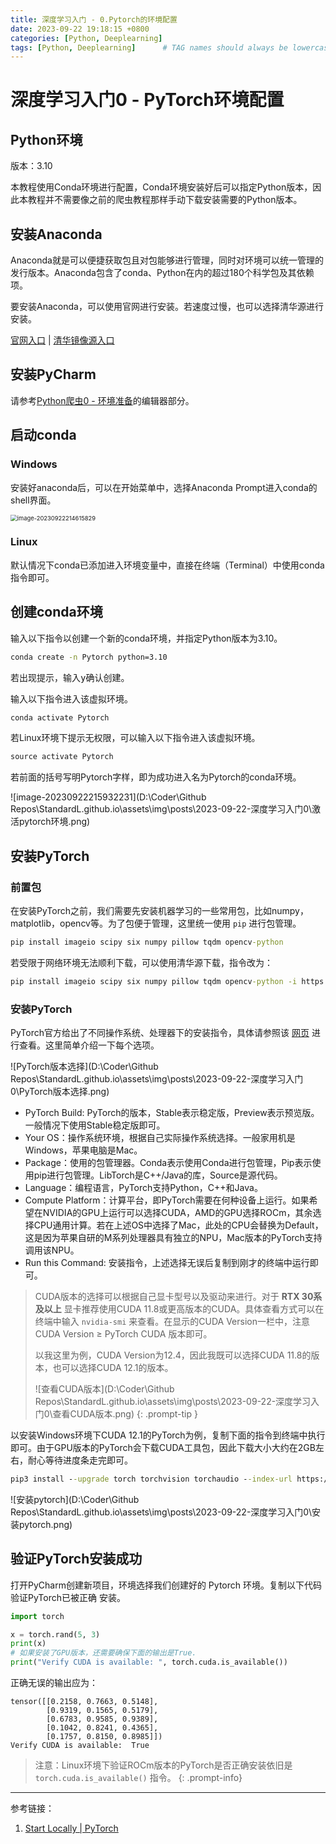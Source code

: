 ```yaml
---
title: 深度学习入门 - 0.Pytorch的环境配置
date: 2023-09-22 19:18:15 +0800
categories: [Python, Deeplearning]
tags: [Python, Deeplearning]      # TAG names should always be lowercase
---
```


# 深度学习入门0 - PyTorch环境配置

## Python环境

版本：3.10

本教程使用Conda环境进行配置，Conda环境安装好后可以指定Python版本，因此本教程并不需要像之前的爬虫教程那样手动下载安装需要的Python版本。

## 安装Anaconda

Anaconda就是可以便捷获取包且对包能够进行管理，同时对环境可以统一管理的发行版本。Anaconda包含了conda、Python在内的超过180个科学包及其依赖项。

要安装Anaconda，可以使用官网进行安装。若速度过慢，也可以选择清华源进行安装。

[官网入口](https://www.anaconda.com/) | [清华镜像源入口](https://mirrors.tuna.tsinghua.edu.cn/help/anaconda/)

## 安装PyCharm

请参考[Python爬虫0 - 环境准备](https://standardl.github.io/posts/Python%E7%88%AC%E8%99%AB0-%E7%8E%AF%E5%A2%83%E5%87%86%E5%A4%87/#%E7%BC%96%E8%BE%91%E5%99%A8)的编辑器部分。

## 启动conda

### Windows

安装好anaconda后，可以在开始菜单中，选择Anaconda Prompt进入conda的shell界面。

<img src="D:\Coder\Github Repos\StandardL.github.io\assets\img\posts\2023-09-22-深度学习入门0\启动conda shell.png" alt="image-20230922214615829" style="zoom: 67%;" />

### Linux

默认情况下conda已添加进入环境变量中，直接在终端（Terminal）中使用conda指令即可。

## 创建conda环境

输入以下指令以创建一个新的conda环境，并指定Python版本为3.10。

```cmd
conda create -n Pytorch python=3.10
```

若出现提示，输入<kbd>y</kbd>确认创建。

输入以下指令进入该虚拟环境。

```cmd
conda activate Pytorch
```

若Linux环境下提示无权限，可以输入以下指令进入该虚拟环境。

```cmd
source activate Pytorch
```

若前面的括号写明Pytorch字样，即为成功进入名为Pytorch的conda环境。

![image-20230922215932231](D:\Coder\Github Repos\StandardL.github.io\assets\img\posts\2023-09-22-深度学习入门0\激活pytorch环境.png)

## 安装PyTorch

### 前置包

在安装PyTorch之前，我们需要先安装机器学习的一些常用包，比如numpy，matplotlib，opencv等。为了包便于管理，这里统一使用 `pip` 进行包管理。

```cmd
pip install imageio scipy six numpy pillow tqdm opencv-python
```

若受限于网络环境无法顺利下载，可以使用清华源下载，指令改为：

```cmd
pip install imageio scipy six numpy pillow tqdm opencv-python -i https://pypi.tuna.tsinghua.edu.cn/simple
```

### 安装PyTorch

PyTorch官方给出了不同操作系统、处理器下的安装指令，具体请参照该 [网页](https://pytorch.org/get-started/locally/) 进行查看。这里简单介绍一下每个选项。

![PyTorch版本选择](D:\Coder\Github Repos\StandardL.github.io\assets\img\posts\2023-09-22-深度学习入门0\PyTorch版本选择.png)

- PyTorch Build: PyTorch的版本，Stable表示稳定版，Preview表示预览版。一般情况下使用Stable稳定版即可。
- Your OS：操作系统环境，根据自己实际操作系统选择。一般家用机是Windows，苹果电脑是Mac。
- Package：使用的包管理器。Conda表示使用Conda进行包管理，Pip表示使用pip进行包管理。LibTorch是C++/Java的库，Source是源代码。
- Language：编程语言，PyTorch支持Python，C++和Java。
- Compute Platform：计算平台，即PyTorch需要在何种设备上运行。如果希望在NVIDIA的GPU上运行可以选择CUDA，AMD的GPU选择ROCm，其余选择CPU通用计算。若在上述OS中选择了Mac，此处的CPU会替换为Default，这是因为苹果自研的M系列处理器具有独立的NPU，Mac版本的PyTorch支持调用该NPU。
- Run this Command: 安装指令，上述选择无误后复制到刚才的终端中运行即可。

> CUDA版本的选择可以根据自己显卡型号以及驱动来进行。对于 **RTX 30系及以上** 显卡推荐使用CUDA 11.8或更高版本的CUDA。具体查看方式可以在终端中输入 `nvidia-smi` 来查看。在显示的CUDA Version一栏中，注意CUDA Version $\geq$ PyTorch CUDA 版本即可。
>
> 以我这里为例，CUDA Version为12.4，因此我既可以选择CUDA 11.8的版本，也可以选择CUDA 12.1的版本。
>
> ![查看CUDA版本](D:\Coder\Github Repos\StandardL.github.io\assets\img\posts\2023-09-22-深度学习入门0\查看CUDA版本.png)
{: .prompt-tip }

以安装Windows环境下CUDA 12.1的PyTorch为例，复制下面的指令到终端中执行即可。由于GPU版本的PyTorch会下载CUDA工具包，因此下载大小大约在2GB左右，耐心等待进度条走完即可。

```cmd
pip3 install --upgrade torch torchvision torchaudio --index-url https://download.pytorch.org/whl/cu121
```

![安装pytorch](D:\Coder\Github Repos\StandardL.github.io\assets\img\posts\2023-09-22-深度学习入门0\安装pytorch.png)

## 验证PyTorch安装成功

打开PyCharm创建新项目，环境选择我们创建好的 Pytorch 环境。复制以下代码验证PyTorch已被正确 安装。

```python
import torch

x = torch.rand(5, 3)
print(x)
# 如果安装了GPU版本，还需要确保下面的输出是True.
print("Verify CUDA is available: ", torch.cuda.is_available())
```

正确无误的输出应为：

```
tensor([[0.2158, 0.7663, 0.5148],
        [0.9319, 0.1565, 0.5179],
        [0.6783, 0.9585, 0.9389],
        [0.1042, 0.8241, 0.4365],
        [0.1757, 0.8150, 0.8985]])
Verify CUDA is available:  True
```

> 注意：Linux环境下验证ROCm版本的PyTorch是否正确安装依旧是 `torch.cuda.is_available()` 指令。
{: .prompt-info}

---

参考链接：

1. [Start Locally | PyTorch](https://pytorch.org/get-started/locally/#linux-pip)

